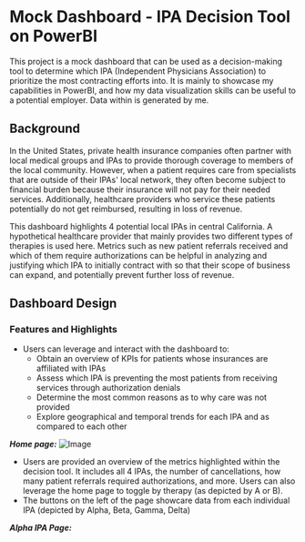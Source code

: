 # Mock Dashboard - IPA Decision Tool on PowerBI

This project is a mock dashboard that can be used as a decision-making tool to determine which IPA (Independent Physicians Association) to prioritize the most contracting efforts into. It is mainly to showcase my capabilities in PowerBI, and how my data visualization skills can be useful to a potential employer. Data within is generated by me.

## Background

In the United States, private health insurance companies often partner with local medical groups and IPAs to provide thorough coverage to members of the local community. However, when a patient requires care from specialists that are outside of their IPAs' local network, they often become subject to financial burden because their insurance will not pay for their needed services. Additionally, healthcare providers who service these patients potentially do not get reimbursed, resulting in loss of revenue.

This dashboard highlights 4 potential local IPAs in central California. A hypothetical healthcare provider that mainly provides two different types of therapies is used here. Metrics such as new patient referrals received and which of them require authorizations can be helpful in analyzing and justifying which IPA to initially contract with so that their scope of business can expand, and potentially prevent further loss of revenue.

## Dashboard Design

### Features and Highlights
* Users can leverage and interact with the dashboard to:
  * Obtain an overview of KPIs for patients whose insurances are affiliated with IPAs
  * Assess which IPA is preventing the most patients from receiving services through authorization denials
  * Determine the most common reasons as to why care was not provided
  * Explore geographical and temporal trends for each IPA and as compared to each other

***Home page:***
![Image](https://github.com/user-attachments/assets/55b6653d-f417-4474-8840-fb195a3428af)
  * Users are provided an overview of the metrics highlighted within the decision tool. It includes all 4 IPAs, the number of cancellations, how many patient referrals required authorizations, and more. Users can also leverage the home page to toggle by therapy (as depicted by A or B).
* The buttons on the left of the page showcare data from each individual IPA (depicted by Alpha, Beta, Gamma, Delta)

  
***Alpha IPA Page:***
